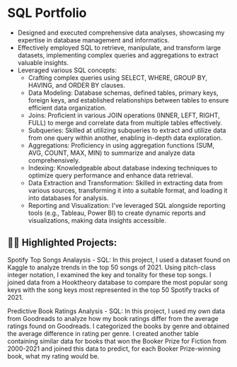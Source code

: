 <h1>SQL Portfolio</h1>

- Designed and executed comprehensive data analyses, showcasing my expertise in database management and informatics.
- Effectively employed SQL to retrieve, manipulate, and transform large datasets, implementing complex queries and aggregations to extract valuable insights.
- Leveraged various SQL concepts:
  - Crafting complex queries using SELECT, WHERE, GROUP BY, HAVING, and ORDER BY clauses.
  - Data Modeling: Database schemas, defined tables, primary keys, foreign keys, and established relationships between tables to ensure efficient data organization.
  - Joins: Proficient in various JOIN operations (INNER, LEFT, RIGHT, FULL) to merge and correlate data from multiple tables effectively.
  - Subqueries: Skilled at utilizing subqueries to extract and utilize data from one query within another, enabling in-depth data exploration.
  - Aggregations: Proficiency in using aggregation functions (SUM, AVG, COUNT, MAX, MIN) to summarize and analyze data comprehensively.
  - Indexing: Knowledgeable about database indexing techniques to optimize query performance and enhance data retrieval.
  - Data Extraction and Transformation: Skilled in extracting data from various sources, transforming it into a suitable format, and loading it into databases for analysis.
  - Reporting and Visualization: I've leveraged SQL alongside reporting tools (e.g., Tableau, Power BI) to create dynamic reports and visualizations, making data insights accessible.

<h2>👨‍💻 Highlighted Projects:</h2>
Spotify Top Songs Analaysis - SQL: In this project, I used a dataset found on Kaggle to analyze trends in the top 50 songs of 2021. Using pitch-class integer notation, I examined the key and tonality for these top songs. I joined data from a Hooktheory database to compare the most popular song keys with the song keys most represented in the top 50 Spotify tracks of 2021.

Predictive Book Ratings Analysis - SQL: In this project, I used my own data from Goodreads to analyze how my book ratings differ from the average ratings found on Goodreads. I categorized the books by genre and obtained the average difference in rating per genre. I created another table containing similar data for books that won the Booker Prize for Fiction from 2000-2021 and joined this data to predict, for each Booker Prize-winning book, what my rating would be.
